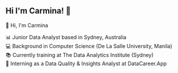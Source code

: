 ## Hi I'm Carmina! 👋

👋 Hi, I'm Carmina

📊 Junior Data Analyst based in Sydney, Australia <br/>
💻 Background in Computer Science (De La Salle University, Manila) <br/>
📚 Currently training at The Data Analytics Institute (Sydney) <br/>
🚀 Interning as a Data Quality & Insights Analyst at DataCareer.App <br/>
